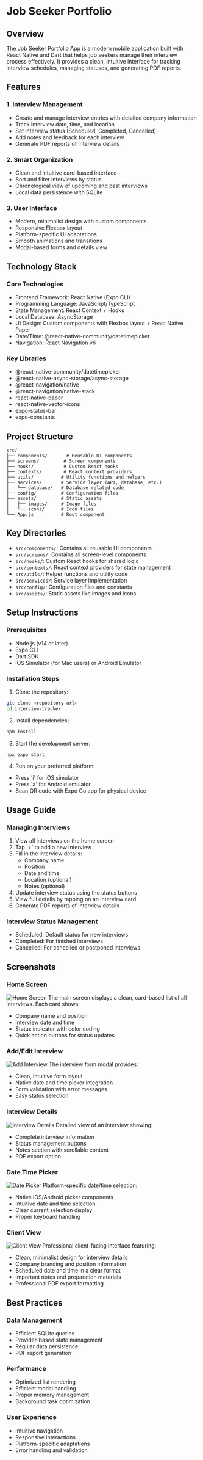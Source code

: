 # Job Seeker Portfolio

## Overview
The Job Seeker Portfolio App is a modern mobile application built with React Native and Dart that helps job seekers manage their interview process effectively. It provides a clean, intuitive interface for tracking interview schedules, managing statuses, and generating PDF reports.

## Features

### 1. Interview Management
- Create and manage interview entries with detailed company information
- Track interview date, time, and location
- Set interview status (Scheduled, Completed, Cancelled)
- Add notes and feedback for each interview
- Generate PDF reports of interview details

### 2. Smart Organization
- Clean and intuitive card-based interface
- Sort and filter interviews by status
- Chronological view of upcoming and past interviews
- Local data persistence with SQLite

### 3. User Interface
- Modern, minimalist design with custom components
- Responsive Flexbox layout
- Platform-specific UI adaptations
- Smooth animations and transitions
- Modal-based forms and details view

## Technology Stack

### Core Technologies
- Frontend Framework: React Native (Expo CLI)
- Programming Language: JavaScript/TypeScript
- State Management: React Context + Hooks
- Local Database: AsyncStorage
- UI Design: Custom components with Flexbox layout + React Native Paper
- Date/Time: @react-native-community/datetimepicker
- Navigation: React Navigation v6

### Key Libraries
- @react-native-community/datetimepicker
- @react-native-async-storage/async-storage
- @react-navigation/native
- @react-navigation/native-stack
- react-native-paper
- react-native-vector-icons
- expo-status-bar
- expo-constants

## Project Structure

```
src/
├── components/       # Reusable UI components
├── screens/         # Screen components
├── hooks/           # Custom React hooks
├── contexts/        # React context providers
├── utils/          # Utility functions and helpers
├── services/       # Service layer (API, database, etc.)
│   └── database/   # Database related code
├── config/         # Configuration files
├── assets/         # Static assets
│   ├── images/     # Image files
│   └── icons/      # Icon files
└── App.js          # Root component

```

## Key Directories

- `src/components/`: Contains all reusable UI components
- `src/screens/`: Contains all screen-level components
- `src/hooks/`: Custom React hooks for shared logic
- `src/contexts/`: React context providers for state management
- `src/utils/`: Helper functions and utility code
- `src/services/`: Service layer implementation
- `src/config/`: Configuration files and constants
- `src/assets/`: Static assets like images and icons

## Setup Instructions

### Prerequisites
- Node.js (v14 or later)
- Expo CLI
- Dart SDK
- iOS Simulator (for Mac users) or Android Emulator

### Installation Steps

1. Clone the repository:
```bash
git clone <repository-url>
cd interview-tracker
```

2. Install dependencies:
```bash
npm install
```

3. Start the development server:
```bash
npx expo start
```

4. Run on your preferred platform:
- Press 'i' for iOS simulator
- Press 'a' for Android emulator
- Scan QR code with Expo Go app for physical device

## Usage Guide

### Managing Interviews
1. View all interviews on the home screen
2. Tap '+' to add a new interview
3. Fill in the interview details:
   - Company name
   - Position
   - Date and time
   - Location (optional)
   - Notes (optional)
4. Update interview status using the status buttons
5. View full details by tapping on an interview card
6. Generate PDF reports of interview details

### Interview Status Management
- Scheduled: Default status for new interviews
- Completed: For finished interviews
- Cancelled: For cancelled or postponed interviews

## Screenshots

### Home Screen
![Home Screen](./assets/screenshots/home-screen.png)
The main screen displays a clean, card-based list of all interviews. Each card shows:
- Company name and position
- Interview date and time
- Status indicator with color coding
- Quick action buttons for status updates

### Add/Edit Interview
![Add Interview](./assets/screenshots/add-interview.png)
The interview form modal provides:
- Clean, intuitive form layout
- Native date and time picker integration
- Form validation with error messages
- Easy status selection

### Interview Details
![Interview Details](./assets/screenshots/interview-details.png)
Detailed view of an interview showing:
- Complete interview information
- Status management buttons
- Notes section with scrollable content
- PDF export option

### Date Time Picker
![Date Picker](./assets/screenshots/date-picker.png)
Platform-specific date/time selection:
- Native iOS/Android picker components
- Intuitive date and time selection
- Clear current selection display
- Proper keyboard handling

### Client View
![Client View](./assets/screenshots/client-view.png)
Professional client-facing interface featuring:
- Clean, minimalist design for interview details
- Company branding and position information
- Scheduled date and time in a clear format
- Important notes and preparation materials
- Professional PDF export formatting

## Best Practices

### Data Management
- Efficient SQLite queries
- Provider-based state management
- Regular data persistence
- PDF report generation

### Performance
- Optimized list rendering
- Efficient modal handling
- Proper memory management
- Background task optimization

### User Experience
- Intuitive navigation
- Responsive interactions
- Platform-specific adaptations
- Error handling and validation
